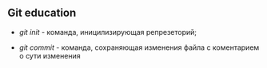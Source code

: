 ## Git education

* *git init* - команда, иницилизирующая репрезеторий;

* *git commit* - команда, сохраняющая изменения файла с коментарием о сути изменения